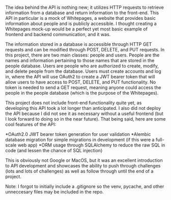 The idea behind the API is nothing new; it utilizes HTTP requests to retrieve information from a database and return information to the front-end. This API in particular is a mock of Whitepages, a website that provides basic information about people and is publicly accessible. I thought creating a Whitepages mock-up would be a perfect yet most basic example of frontend and backend communication, and it was.

The information stored in a database is accessible through HTTP GET requests and can be modified through POST, DELETE, and PUT requests. In this project, there are two main classes: people and users. People are the names and information pertaining to those names that are stored in the people database. Users are people who are authorized to create, modify, and delete people from the database. Users must create accounts and log in, where the API will use OAuth2 to create a JWT bearer token that will allow users to have access to POST, DELETE, and PUT functionality. No token is needed to send a GET request, meaning anyone could access the people in the people database (which is the purpose of the Whitepages).

This project does not include front-end functionality quite yet, as developing this API took a lot longer than anticipated. I also did not deploy the API because I did not see it as necessary without a useful frontend (but I look forward to doing so in the near future). That being said, here are some cool features of the API:

*OAuth2.0 JWT bearer token generation for user validation
*Alembic database migration for simple migrations in development (if this were a full-scale web app)
*ORM usage through SQLAlchemy to reduce the raw SQL in code (and lessen the chance of SQL injection)

This is obviously not Google or MacOS, but it was an excellent introduction to API development and showcases the ability to push through challenges (lots and lots of challenges) as well as follow through until the end of a project.

Note: I forgot to initially include a .gitignore so the venv, pycache, and other unneccesary files may be included in the repo.
